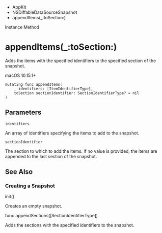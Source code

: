 

- AppKit
- NSDiffableDataSourceSnapshot
-  appendItems(\_:toSection:) 

Instance Method

# appendItems(\_:toSection:)

Adds the items with the specified identifiers to the specified section of the snapshot.

macOS 10.15.1+

``` source
mutating func appendItems(
    _ identifiers: [ItemIdentifierType],
    toSection sectionIdentifier: SectionIdentifierType? = nil
)
```

## Parameters 

`identifiers`  

An array of identifiers specifying the items to add to the snapshot.

`sectionIdentifier`  

The section to which to add the items. If no value is provided, the items are appended to the last section of the snapshot.

## See Also

### Creating a Snapshot

init()

Creates an empty snapshot.

func appendSections([SectionIdentifierType])

Adds the sections with the specified identifiers to the snapshot.

